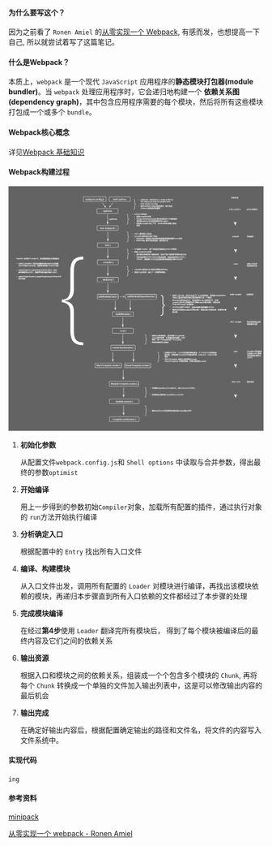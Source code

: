 #### 为什么要写这个？

因为之前看了 `Ronen Amiel` 的[从零实现一个 Webpack](https://www.bilibili.com/video/av53379967/), 有感而发，也想提高一下自己, 所以就尝试着写了这篇笔记。

#### 什么是Webpack？

本质上，`webpack` 是一个现代 `JavaScript` 应用程序的**静态模块打包器(module bundler)**。当 `webpack` 处理应用程序时，它会递归地构建一个 **依赖关系图(dependency graph)**，其中包含应用程序需要的每个模块，然后将所有这些模块打包成一个或多个 `bundle`。

#### Webpack核心概念

详见[Webpack 基础知识](notes/webpack/webpack-base.md)

#### Webpack构建过程

![webpack-build.jpg](./images/webpack-build.jpg)

1. **初始化参数**

   从配置文件`webpack.config.js`和 `Shell options` 中读取与合并参数，得出最终的参数`optimist`

2. **开始编译**

   用上一步得到的参数初始`Compiler`对象，加载所有配置的插件，通过执行对象的 `run`方法开始执行编译

3. **分析确定入口**

   根据配置中的 `Entry` 找出所有入口文件

4. **编译、构建模块**

   从入口文件出发，调用所有配置的 `Loader` 对模块进行编译，再找出该模块依赖的模块，再递归本步骤直到所有入口依赖的文件都经过了本步骤的处理

5. **完成模块编译**

   在经过**第4步**使用 `Loader` 翻译完所有模块后， 得到了每个模块被编译后的最终内容及它们之间的依赖关系

6. **输出资源**

   根据入口和模块之间的依赖关系，组装成一个个包含多个模块的 `Chunk`, 再将每个 `Chunk` 转换成一个单独的文件加入输出列表中，这是可以修改输出内容的最后机会

7. **输出完成**

   在确定好输出内容后，根据配置确定输出的路径和文件名，将文件的内容写入文件系统中。

#### 实现代码

`ing`

#### 参考资料

[minipack](https://github.com/ronami/minipack)

[从零实现一个 webpack - Ronen Amiel](https://www.bilibili.com/video/av53379967/)



